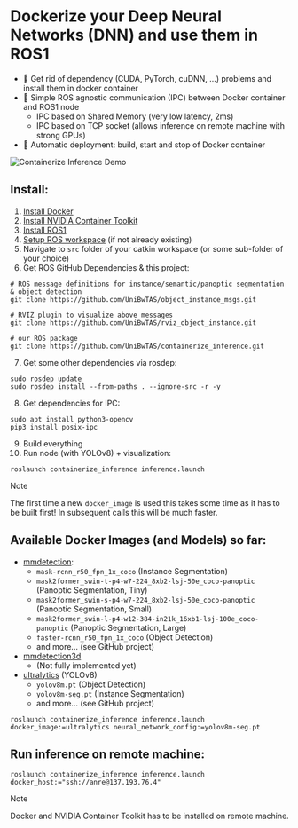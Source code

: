 # Dockerize your Deep Neural Networks (DNN) and use them in ROS1

- 🚀 Get rid of dependency (CUDA, PyTorch, cuDNN, ...) problems and install them in docker container
- 🚀 Simple ROS agnostic communication (IPC) between Docker container and ROS1 node
  - IPC based on Shared Memory (very low latency, 2ms)
  - IPC based on TCP socket (allows inference on remote machine with strong GPUs)
- 🚀 Automatic deployment: build, start and stop of Docker container

![Containerize Inference Demo](https://github.com/UniBwTAS/containerize_inference/blob/master/assets/demo.gif)

## Install:

1. [Install Docker](https://docs.docker.com/engine/install/ubuntu/)
2. [Install NVIDIA Container Toolkit](https://docs.nvidia.com/datacenter/cloud-native/container-toolkit/latest/install-guide.html#installing-with-apt)
3. [Install ROS1](http://wiki.ros.org/noetic/Installation/Ubuntu)
4. [Setup ROS workspace](https://catkin-tools.readthedocs.io/en/latest/quick_start.html#initializing-a-new-workspace) (if not already existing)
5. Navigate to `src` folder of your catkin workspace (or some sub-folder of your choice)
6. Get ROS GitHub Dependencies & this project:
```shell
# ROS message definitions for instance/semantic/panoptic segmentation & object detection
git clone https://github.com/UniBwTAS/object_instance_msgs.git

# RVIZ plugin to visualize above messages
git clone https://github.com/UniBwTAS/rviz_object_instance.git

# our ROS package
git clone https://github.com/UniBwTAS/containerize_inference.git
```
7. Get some other dependencies via rosdep:
```shell
sudo rosdep update
sudo rosdep install --from-paths . --ignore-src -r -y
```
8. Get dependencies for IPC:
```shell
sudo apt install python3-opencv
pip3 install posix-ipc
```
9. Build everything
10. Run node (with YOLOv8) + visualization:
```shell
roslaunch containerize_inference inference.launch
```
> [!NOTE]
> The first time a new `docker_image` is used this takes some time as it has to be built first! In subsequent calls this will be much faster.

## Available Docker Images (and Models) so far:
- [mmdetection](https://github.com/open-mmlab/mmdetection/tree/main/configs):
  - `mask-rcnn_r50_fpn_1x_coco` (Instance Segmentation)
  - `mask2former_swin-t-p4-w7-224_8xb2-lsj-50e_coco-panoptic` (Panoptic Segmentation, Tiny)
  - `mask2former_swin-s-p4-w7-224_8xb2-lsj-50e_coco-panoptic` (Panoptic Segmentation, Small)
  - `mask2former_swin-l-p4-w12-384-in21k_16xb1-lsj-100e_coco-panoptic` (Panoptic Segmentation, Large)
  - `faster-rcnn_r50_fpn_1x_coco` (Object Detection)
  - and more... (see GitHub project)
- [mmdetection3d](https://github.com/open-mmlab/mmdetection3d/tree/main/configs)
  - (Not fully implemented yet)
- [ultralytics](https://github.com/ultralytics/ultralytics) (YOLOv8)
  - `yolov8m.pt` (Object Detection)
  - `yolov8m-seg.pt` (Instance Segmentation)
  - and more... (see GitHub project)

```shell
roslaunch containerize_inference inference.launch docker_image:=ultralytics neural_network_config:=yolov8m-seg.pt
```

## Run inference on remote machine:
```shell
roslaunch containerize_inference inference.launch docker_host:="ssh://anre@137.193.76.4"
```
> [!NOTE]
> Docker and NVIDIA Container Toolkit has to be installed on remote machine.
